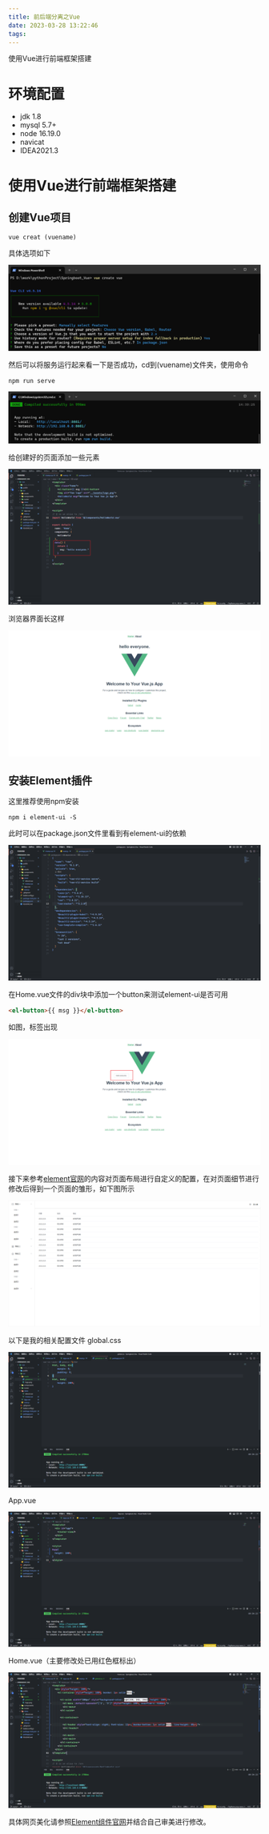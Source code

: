```yaml
---
title: 前后端分离之Vue
date: 2023-03-28 13:22:46
tags:
---
```


使用Vue进行前端框架搭建

<!-- more -->

# 环境配置
* jdk 1.8
* mysql 5.7+
* node 16.19.0
* navicat 
* IDEA2021.3
# 使用Vue进行前端框架搭建
## 创建Vue项目
```
vue creat (vuename)
```
具体选项如下

![](https://raw.githubusercontent.com/marcaas/hexoPicgo/master/20230303142235.png)

然后可以将服务运行起来看一下是否成功，cd到(vuename)文件夹，使用命令
```
npm run serve
```
![](https://raw.githubusercontent.com/marcaas/hexoPicgo/master/20230303143942.png)

给创建好的页面添加一些元素

![](https://raw.githubusercontent.com/marcaas/hexoPicgo/master/20230306084740.png)

浏览器界面长这样

![](https://raw.githubusercontent.com/marcaas/hexoPicgo/master/20230303144110.png)

## 安装Element插件
这里推荐使用npm安装
```
npm i element-ui -S
```
此时可以在package.json文件里看到有element-ui的依赖

![](https://raw.githubusercontent.com/marcaas/hexoPicgo/master/20230306084215.png)

在Home.vue文件的div块中添加一个button来测试element-ui是否可用
```html
<el-button>{{ msg }}</el-button>
```
如图，标签出现

![](https://raw.githubusercontent.com/marcaas/hexoPicgo/master/20230306085001.png)

接下来参考[element官网](https://element.eleme.cn/#/zh-CN/component/container#container-bu-ju-rong-qi)的内容对页面布局进行自定义的配置，在对页面细节进行修改后得到一个页面的雏形，如下图所示

![](https://raw.githubusercontent.com/marcaas/hexoPicgo/master/20230306095241.png)

以下是我的相关配置文件
global.css

![](https://raw.githubusercontent.com/marcaas/hexoPicgo/master/20230306095834.png)

App.vue

![](https://raw.githubusercontent.com/marcaas/hexoPicgo/master/20230306095926.png)

Home.vue（主要修改处已用红色框标出）

![](https://raw.githubusercontent.com/marcaas/hexoPicgo/master/20230306100214.png)

具体网页美化请参照[Element组件官网](https://element.eleme.cn/#/zh-CN/component/installation)并结合自己审美进行修改。
